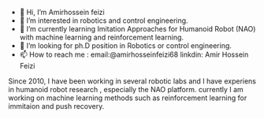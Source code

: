 - 👋 Hi, I’m Amirhossein feizi
- 👀 I’m interested in robotics and control engineering.
- 🌱 I’m currently learning Imitation Approaches for Humanoid Robot (NAO) with machine learning and reinforcement learning.
- 💞️ I’m looking for ph.D position in Robotics or control engineering.
- 📫 How to reach me : email:@amirhosseinfeizi68  linkdin: Amir Hossein Feizi

Since 2010, I have been working in several robotic labs and I have experiens in humanoid robot research  , especially the NAO platform.
currently I am working on machine learning methods such as reinforcement learning for immitaion and push recovery.
